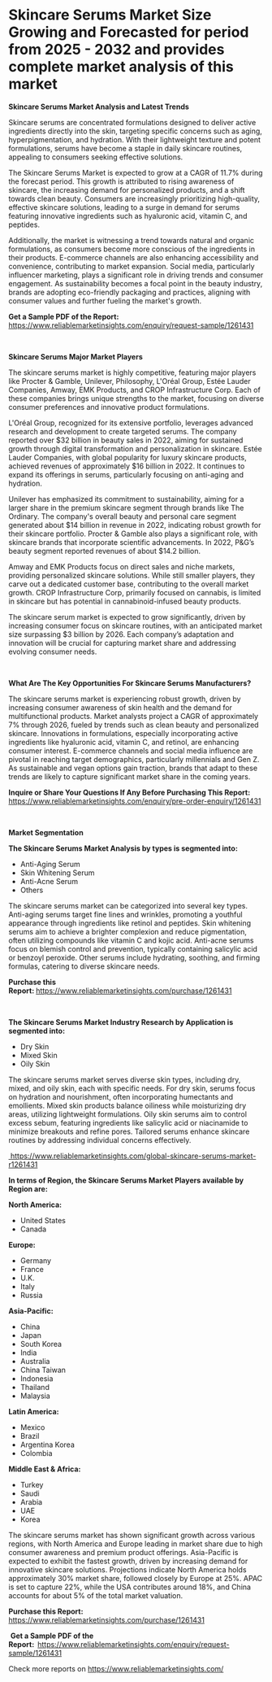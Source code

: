 <p><h1>Skincare Serums Market Size Growing and Forecasted for period from 2025 - 2032 and provides complete market analysis of this market</h1></p><p><strong>Skincare Serums Market Analysis and Latest Trends</strong></p>
<p><p>Skincare serums are concentrated formulations designed to deliver active ingredients directly into the skin, targeting specific concerns such as aging, hyperpigmentation, and hydration. With their lightweight texture and potent formulations, serums have become a staple in daily skincare routines, appealing to consumers seeking effective solutions.</p><p>The Skincare Serums Market is expected to grow at a CAGR of 11.7% during the forecast period. This growth is attributed to rising awareness of skincare, the increasing demand for personalized products, and a shift towards clean beauty. Consumers are increasingly prioritizing high-quality, effective skincare solutions, leading to a surge in demand for serums featuring innovative ingredients such as hyaluronic acid, vitamin C, and peptides.</p><p>Additionally, the market is witnessing a trend towards natural and organic formulations, as consumers become more conscious of the ingredients in their products. E-commerce channels are also enhancing accessibility and convenience, contributing to market expansion. Social media, particularly influencer marketing, plays a significant role in driving trends and consumer engagement. As sustainability becomes a focal point in the beauty industry, brands are adopting eco-friendly packaging and practices, aligning with consumer values and further fueling the market's growth.</p></p>
<p><strong>Get a Sample PDF of the Report:&nbsp;</strong> <a href="https://www.reliablemarketinsights.com/enquiry/request-sample/1261431?utm_campaign=3556&utm_medium=2&utm_source=Github&utm_content=ia&utm_term=31032025&utm_id=skincare-serums">https://www.reliablemarketinsights.com/enquiry/request-sample/1261431</a></p>
<p>&nbsp;</p>
<p><strong>Skincare Serums Major Market Players</strong></p>
<p><p>The skincare serums market is highly competitive, featuring major players like Procter & Gamble, Unilever, Philosophy, L'Oréal Group, Estée Lauder Companies, Amway, EMK Products, and CROP Infrastructure Corp. Each of these companies brings unique strengths to the market, focusing on diverse consumer preferences and innovative product formulations.</p><p>L'Oréal Group, recognized for its extensive portfolio, leverages advanced research and development to create targeted serums. The company reported over $32 billion in beauty sales in 2022, aiming for sustained growth through digital transformation and personalization in skincare. Estée Lauder Companies, with global popularity for luxury skincare products, achieved revenues of approximately $16 billion in 2022. It continues to expand its offerings in serums, particularly focusing on anti-aging and hydration.</p><p>Unilever has emphasized its commitment to sustainability, aiming for a larger share in the premium skincare segment through brands like The Ordinary. The company's overall beauty and personal care segment generated about $14 billion in revenue in 2022, indicating robust growth for their skincare portfolio. Procter & Gamble also plays a significant role, with skincare brands that incorporate scientific advancements. In 2022, P&G’s beauty segment reported revenues of about $14.2 billion.</p><p>Amway and EMK Products focus on direct sales and niche markets, providing personalized skincare solutions. While still smaller players, they carve out a dedicated customer base, contributing to the overall market growth. CROP Infrastructure Corp, primarily focused on cannabis, is limited in skincare but has potential in cannabinoid-infused beauty products.</p><p>The skincare serum market is expected to grow significantly, driven by increasing consumer focus on skincare routines, with an anticipated market size surpassing $3 billion by 2026. Each company’s adaptation and innovation will be crucial for capturing market share and addressing evolving consumer needs.</p></p>
<p>&nbsp;</p>
<p><strong>What Are The Key Opportunities For Skincare Serums Manufacturers?</strong></p>
<p><p>The skincare serums market is experiencing robust growth, driven by increasing consumer awareness of skin health and the demand for multifunctional products. Market analysts project a CAGR of approximately 7% through 2026, fueled by trends such as clean beauty and personalized skincare. Innovations in formulations, especially incorporating active ingredients like hyaluronic acid, vitamin C, and retinol, are enhancing consumer interest. E-commerce channels and social media influence are pivotal in reaching target demographics, particularly millennials and Gen Z. As sustainable and vegan options gain traction, brands that adapt to these trends are likely to capture significant market share in the coming years.</p></p>
<p><strong>Inquire or Share Your Questions If Any Before Purchasing This Report:</strong> <a href="https://www.reliablemarketinsights.com/enquiry/pre-order-enquiry/1261431?utm_campaign=3556&utm_medium=2&utm_source=Github&utm_content=ia&utm_term=31032025&utm_id=skincare-serums">https://www.reliablemarketinsights.com/enquiry/pre-order-enquiry/1261431</a></p>
<p>&nbsp;</p>
<p><strong>Market Segmentation</strong></p>
<p><strong>The Skincare Serums Market Analysis by types is segmented into:</strong></p>
<p><ul><li>Anti-Aging Serum</li><li>Skin Whitening Serum</li><li>Anti-Acne Serum</li><li>Others</li></ul></p>
<p><p>The skincare serums market can be categorized into several key types. Anti-aging serums target fine lines and wrinkles, promoting a youthful appearance through ingredients like retinol and peptides. Skin whitening serums aim to achieve a brighter complexion and reduce pigmentation, often utilizing compounds like vitamin C and kojic acid. Anti-acne serums focus on blemish control and prevention, typically containing salicylic acid or benzoyl peroxide. Other serums include hydrating, soothing, and firming formulas, catering to diverse skincare needs.</p></p>
<p><strong>Purchase this Report:&nbsp;</strong><a href="https://www.reliablemarketinsights.com/purchase/1261431?utm_campaign=3556&utm_medium=2&utm_source=Github&utm_content=ia&utm_term=31032025&utm_id=skincare-serums">https://www.reliablemarketinsights.com/purchase/1261431</a></p>
<p>&nbsp;</p>
<p><strong>The Skincare Serums Market Industry Research by Application is segmented into:</strong></p>
<p><ul><li>Dry Skin</li><li>Mixed Skin</li><li>Oily Skin</li></ul></p>
<p><p>The skincare serums market serves diverse skin types, including dry, mixed, and oily skin, each with specific needs. For dry skin, serums focus on hydration and nourishment, often incorporating humectants and emollients. Mixed skin products balance oiliness while moisturizing dry areas, utilizing lightweight formulations. Oily skin serums aim to control excess sebum, featuring ingredients like salicylic acid or niacinamide to minimize breakouts and refine pores. Tailored serums enhance skincare routines by addressing individual concerns effectively.</p></p>
<p><a href="https://www.reliablemarketinsights.com/global-skincare-serums-market-r1261431?utm_campaign=3556&utm_medium=2&utm_source=Github&utm_content=ia&utm_term=31032025&utm_id=skincare-serums">&nbsp;https://www.reliablemarketinsights.com/global-skincare-serums-market-r1261431</a></p>
<p><strong>In terms of Region, the Skincare Serums Market Players available by Region are:</strong></p>
<p>
    <p> <strong> North America: </strong>
        <ul>
            <li>United States</li>
            <li>Canada</li>
        </ul>
        </p> 
    <p> <strong> Europe: </strong>
        <ul>
            <li>Germany</li>
            <li>France</li>
            <li>U.K.</li>
            <li>Italy</li>
            <li>Russia</li>
        </ul>
        </p> 
    <p> <strong> Asia-Pacific: </strong>
        <ul>
            <li>China</li>
            <li>Japan</li>
            <li>South Korea</li>
            <li>India</li>
            <li>Australia</li>
            <li>China Taiwan</li>
            <li>Indonesia</li>
            <li>Thailand</li>
            <li>Malaysia</li>
        </ul>
        </p> 
    <p> <strong> Latin America: </strong>
        <ul>
            <li>Mexico</li>
            <li>Brazil</li>
            <li>Argentina Korea</li>
            <li>Colombia</li>
        </ul>
        </p> 
    <p> <strong> Middle East & Africa: </strong>
        <ul>
            <li>Turkey</li>
            <li>Saudi</li>
            <li>Arabia</li>
            <li>UAE</li>
            <li>Korea</li>
        </ul>
    </p>
    </p>
<p><p>The skincare serums market has shown significant growth across various regions, with North America and Europe leading in market share due to high consumer awareness and premium product offerings. Asia-Pacific is expected to exhibit the fastest growth, driven by increasing demand for innovative skincare solutions. Projections indicate North America holds approximately 30% market share, followed closely by Europe at 25%. APAC is set to capture 22%, while the USA contributes around 18%, and China accounts for about 5% of the total market valuation.</p></p>
<p><strong>Purchase this Report: </strong><a href="https://www.reliablemarketinsights.com/purchase/1261431?utm_campaign=3556&utm_medium=2&utm_source=Github&utm_content=ia&utm_term=31032025&utm_id=skincare-serums">https://www.reliablemarketinsights.com/purchase/1261431</a></p>
<p>&nbsp;<strong>Get a Sample PDF of the Report:&nbsp;&nbsp;</strong><a href="https://www.reliablemarketinsights.com/enquiry/request-sample/1261431?utm_campaign=3556&utm_medium=2&utm_source=Github&utm_content=ia&utm_term=31032025&utm_id=skincare-serums">https://www.reliablemarketinsights.com/enquiry/request-sample/1261431</a></p>
<p><strong></strong></p>
<p>Check more reports on <a href="https://www.reliablemarketinsights.com/?utm_campaign=3556&utm_medium=2&utm_source=Github&utm_content=ia&utm_term=31032025&utm_id=skincare-serums">https://www.reliablemarketinsights.com/</a></p>